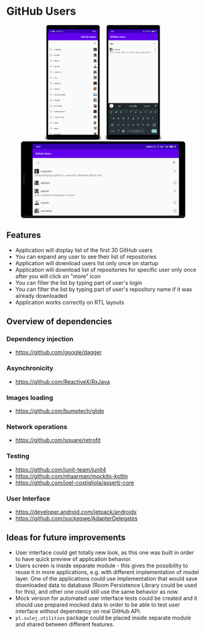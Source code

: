 # GitHub Users

<p align=center>
<img src="https://github.com/piotrsulej/GitHubUsers/blob/master/RTL.png" height="300" /><img src="https://github.com/piotrsulej/GitHubUsers/blob/master/search.png" height="300" /><img src="https://github.com/piotrsulej/GitHubUsers/blob/master/landscape.png" height="200" />
</p>

## Features
* Application will display list of the first 30 GitHub users
* You can expand any user to see their list of repositories
* Application will download users list only once on startup
* Application will download list of repositories for specific user only once after you will click on "more" icon
* You can filter the list by typing part of user's login
* You can filter the list by typing part of user's repository name if it was already downloaded
* Application works correctly on RTL layouts

## Overview of dependencies
### Dependency injection
* https://github.com/google/dagger
### Asynchronicity
* https://github.com/ReactiveX/RxJava
### Images loading
* https://github.com/bumptech/glide
### Network operations
* https://github.com/square/retrofit
### Testing
* https://github.com/junit-team/junit4
* https://github.com/nhaarman/mockito-kotlin
* https://github.com/joel-costigliola/assertj-core
### User Interface
* https://developer.android.com/jetpack/androidx
* https://github.com/sockeqwe/AdapterDelegates

## Ideas for future improvements
* User interface could get totally new look, as this one was built in order to have quick preview of application behavior.
* Users screen is inside separate module - this gives the possibility to reuse it in more applications, e.g. with different implementation of model layer. One of the applications could use implementation that would save downloaded data to database (Room Persistence Library could be used for this), and other one could still use the same behavior as now.
* Mock version for automated user interface tests could be created and it should use prepared mocked data in order to be able to test user interface without dependency on real GitHub API.
* `pl.sulej.utilities` package could be placed inside separate module and shared between different features.
